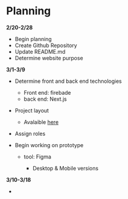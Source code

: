 # Planning
**2/20-2/28**

* Begin planning 
* Create Github Repository
* Update README.md
* Determine website purpose

**3/1-3/9**

* Determine front and back end technologies
    
    * Front end: firebade
    * back end: Next.js
* Project layout

    * Avalaible [here](/docs/design.md)

* Assign roles
* Begin working on prototype
    * tool: Figma
        
        * Desktop & Mobile versions

**3/10-3/18**

*
   
